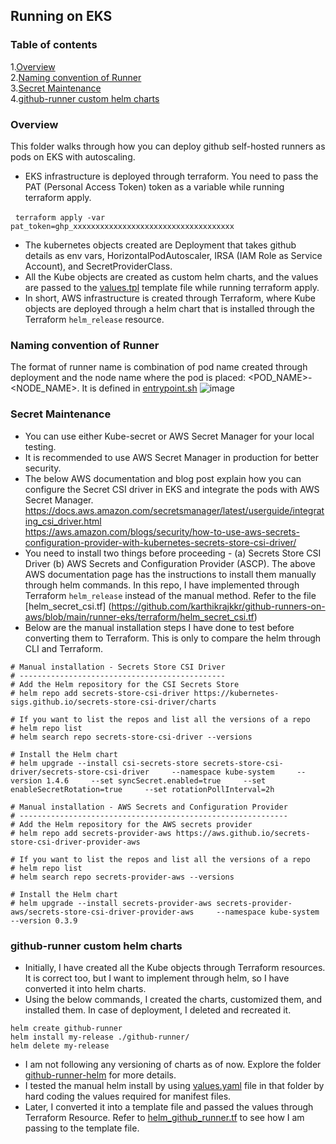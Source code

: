 ## Running on EKS

### Table of contents
1.[Overview](#Overview)<br>
2.[Naming convention of Runner](#Naming-convention-of-Runner)<br>
3.[Secret Maintenance](#secret-maintenance)<br>
4.[github-runner custom helm charts](#github-runner-custom-helm-charts)

### Overview
This folder walks through how you can deploy github self-hosted runners as pods on EKS with autoscaling.

- EKS infrastructure is deployed through terraform. You need to pass the PAT (Personal Access Token) token as a variable while running terraform apply.
  
  ```
terraform apply -var pat_token=ghp_xxxxxxxxxxxxxxxxxxxxxxxxxxxxxxxxxxxx
  ```
- The kubernetes objects created are Deployment that takes github details as env vars, HorizontalPodAutoscaler, IRSA (IAM Role as Service Account), and SecretProviderClass.
- All the Kube objects are created as custom helm charts, and the values are passed to the [values.tpl](https://github.com/karthikrajkkr/github-runners/blob/main/runner-eks/github-runner-helm/values.tpl) template file while running terraform apply.
- In short, AWS infrastructure is created through Terraform, where Kube objects are deployed through a helm chart that is installed through the Terraform `helm_release` resource.

### Naming convention of Runner
The format of runner name is combination of pod name created through deployment and the node name where the pod is placed: <POD_NAME>-<NODE_NAME>.
It is defined in [entrypoint.sh](https://github.com/karthikrajkkr/github-runners-on-aws/blob/main/runner-eks/docker/entrypoint.sh)
![image](https://github.com/user-attachments/assets/e67bf585-05a2-4b21-a754-dae9b66086b5)

### Secret Maintenance
- You can use either Kube-secret or AWS Secret Manager for your local testing.
- It is recommended to use AWS Secret Manager in production for better security.
- The below AWS documentation and blog post explain how you can configure the Secret CSI driver in EKS and integrate the pods with AWS Secret Manager. <br>
https://docs.aws.amazon.com/secretsmanager/latest/userguide/integrating_csi_driver.html<br>
https://aws.amazon.com/blogs/security/how-to-use-aws-secrets-configuration-provider-with-kubernetes-secrets-store-csi-driver/
- You need to install two things before proceeding - (a) Secrets Store CSI Driver (b) AWS Secrets and Configuration Provider (ASCP). The above AWS documentation page has the instructions to install them manually through helm commands. In this repo, I have implemented through Terraform `helm_release` instead of the manual method. Refer to the file [helm_secret_csi.tf] (https://github.com/karthikrajkkr/github-runners-on-aws/blob/main/runner-eks/terraform/helm_secret_csi.tf)
- Below are the manual installation steps I have done to test before converting them to Terraform. This is only to compare the helm through CLI and Terraform.
```
# Manual installation - Secrets Store CSI Driver
# ----------------------------------------------
# Add the Helm repository for the CSI Secrets Store
# helm repo add secrets-store-csi-driver https://kubernetes-sigs.github.io/secrets-store-csi-driver/charts

# If you want to list the repos and list all the versions of a repo
# helm repo list
# helm search repo secrets-store-csi-driver --versions

# Install the Helm chart
# helm upgrade --install csi-secrets-store secrets-store-csi-driver/secrets-store-csi-driver     --namespace kube-system     --version 1.4.6     --set syncSecret.enabled=true     --set enableSecretRotation=true     --set rotationPollInterval=2h
```

```
# Manual installation - AWS Secrets and Configuration Provider
# ------------------------------------------------------------
# Add the Helm repository for the AWS secrets provider
# helm repo add secrets-provider-aws https://aws.github.io/secrets-store-csi-driver-provider-aws

# If you want to list the repos and list all the versions of a repo
# helm repo list
# helm search repo secrets-provider-aws --versions

# Install the Helm chart
# helm upgrade --install secrets-provider-aws secrets-provider-aws/secrets-store-csi-driver-provider-aws     --namespace kube-system     --version 0.3.9
```

### github-runner custom helm charts
- Initially, I have created all the Kube objects through Terraform resources. It is correct too, but I want to implement through helm, so I have converted it into helm charts.
- Using the below commands, I created the charts, customized them, and installed them. In case of deployment, I deleted and recreated it.
```
helm create github-runner
helm install my-release ./github-runner/
helm delete my-release
```
- I am not following any versioning of charts as of now. Explore the  folder [github-runner-helm](https://github.com/karthikrajkkr/github-runners-on-aws/tree/main/runner-eks/github-runner-helm) for more details.
- I tested the manual helm install by using [values.yaml](https://github.com/karthikrajkkr/github-runners-on-aws/blob/main/runner-eks/github-runner-helm/values.yaml) file in that folder by hard coding the values required for manifest files.
- Later, I converted it into a template file and passed the values through Terraform Resource. Refer to [helm_github_runner.tf](https://github.com/karthikrajkkr/github-runners-on-aws/blob/main/runner-eks/terraform/helm_github_runner.tf) to see how I am passing to the template file.
